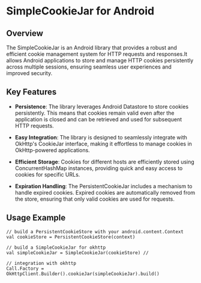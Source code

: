 # SimpleCookieJar for Android

## Overview
The SimpleCookieJar is an Android library that provides a robust and efficient cookie management system for HTTP requests and responses.It allows Android applications to store and manage HTTP cookies persistently across multiple sessions, ensuring seamless user experiences and improved security.

## Key Features

- **Persistence**: The library leverages Android Datastore to store cookies persistently. This means that cookies remain valid even after the application is closed and can be retrieved and used for subsequent HTTP requests.

- **Easy Integration**: The library is designed to seamlessly integrate with OkHttp's CookieJar interface, making it effortless to manage cookies in OkHttp-powered applications.

- **Efficient Storage**: Cookies for different hosts are efficiently stored using ConcurrentHashMap instances, providing quick and easy access to cookies for specific URLs.

- **Expiration Handling**: The PersistentCookieJar includes a mechanism to handle expired cookies. Expired cookies are automatically removed from the store, ensuring that only valid cookies are used for requests.

## Usage Example

```
// build a PersistentCookieStore with your android.content.Context
val cookieStore = PersistentCookieStore(context) 

// build a SimpleCookieJar for okhttp
val simpleCookieJar = SimpleCookieJar(cookieStore) //

// integration with okhttp
Call.Factory = OkHttpClient.Builder().cookieJar(simpleCookieJar).build()

```